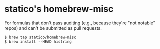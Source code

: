 # statico's homebrew-misc

For formulas that don't pass auditing (e.g., because they're "not notable" repos) and can't be submitted as pull requests.

```
$ brew tap statico/homebrew-misc
$ brew install --HEAD histring
```
